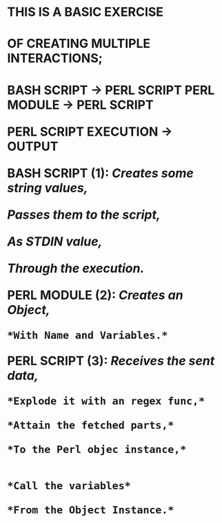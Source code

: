 <h1>THIS IS A BASIC EXERCISE<h1>
<h1>OF CREATING MULTIPLE INTERACTIONS;<h1>

**BASH SCRIPT -> PERL SCRIPT**
**PERL MODULE -> PERL SCRIPT**

**PERL SCRIPT EXECUTION -> OUTPUT**


**BASH SCRIPT (1):**
   *Creates some string values,* 
   
   *Passes them to the script,*
   
   *As STDIN value,*
   
   *Through the execution.*

 
**PERL MODULE (2):**
    *Creates an Object,*

    *With Name and Variables.*

**PERL SCRIPT (3):**
    *Receives the sent data,*

    *Explode it with an regex func,*

    *Attain the fetched parts,*

    *To the Perl objec instance,*


    *Call the variables*

    *From the Object Instance.*
